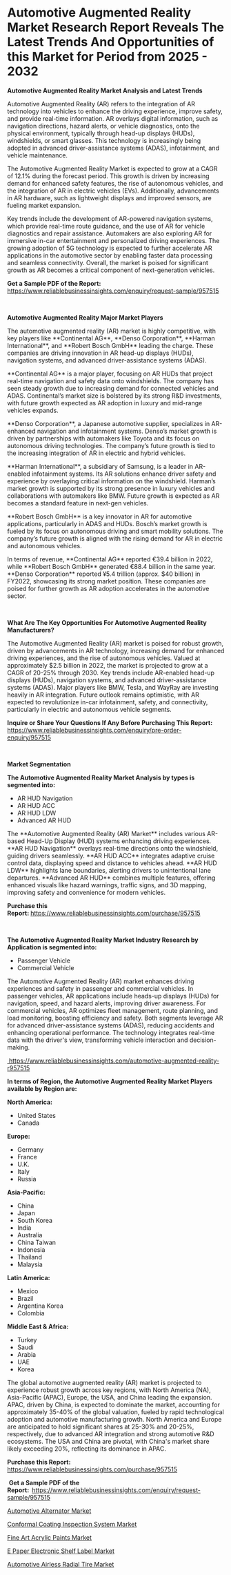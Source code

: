 <p><h1>Automotive Augmented Reality Market Research Report Reveals The Latest Trends And Opportunities of this Market for Period from 2025 - 2032</h1></p><p><strong>Automotive Augmented Reality Market Analysis and Latest Trends</strong></p>
<p><p>Automotive Augmented Reality (AR) refers to the integration of AR technology into vehicles to enhance the driving experience, improve safety, and provide real-time information. AR overlays digital information, such as navigation directions, hazard alerts, or vehicle diagnostics, onto the physical environment, typically through head-up displays (HUDs), windshields, or smart glasses. This technology is increasingly being adopted in advanced driver-assistance systems (ADAS), infotainment, and vehicle maintenance.</p><p>The Automotive Augmented Reality Market is expected to grow at a CAGR of 12.1% during the forecast period. This growth is driven by increasing demand for enhanced safety features, the rise of autonomous vehicles, and the integration of AR in electric vehicles (EVs). Additionally, advancements in AR hardware, such as lightweight displays and improved sensors, are fueling market expansion.</p><p>Key trends include the development of AR-powered navigation systems, which provide real-time route guidance, and the use of AR for vehicle diagnostics and repair assistance. Automakers are also exploring AR for immersive in-car entertainment and personalized driving experiences. The growing adoption of 5G technology is expected to further accelerate AR applications in the automotive sector by enabling faster data processing and seamless connectivity. Overall, the market is poised for significant growth as AR becomes a critical component of next-generation vehicles.</p></p>
<p><strong>Get a Sample PDF of the Report:&nbsp;</strong> <a href="https://www.reliablebusinessinsights.com/enquiry/request-sample/957515?utm_campaign=1873&utm_medium=2&utm_source=Github&utm_content=ia&utm_term=21012025&utm_id=automotive-augmented-reality">https://www.reliablebusinessinsights.com/enquiry/request-sample/957515</a></p>
<p>&nbsp;</p>
<p><strong>Automotive Augmented Reality Major Market Players</strong></p>
<p><p>The automotive augmented reality (AR) market is highly competitive, with key players like **Continental AG**, **Denso Corporation**, **Harman International**, and **Robert Bosch GmbH** leading the charge. These companies are driving innovation in AR head-up displays (HUDs), navigation systems, and advanced driver-assistance systems (ADAS).</p><p>**Continental AG** is a major player, focusing on AR HUDs that project real-time navigation and safety data onto windshields. The company has seen steady growth due to increasing demand for connected vehicles and ADAS. Continental’s market size is bolstered by its strong R&D investments, with future growth expected as AR adoption in luxury and mid-range vehicles expands.</p><p>**Denso Corporation**, a Japanese automotive supplier, specializes in AR-enhanced navigation and infotainment systems. Denso’s market growth is driven by partnerships with automakers like Toyota and its focus on autonomous driving technologies. The company’s future growth is tied to the increasing integration of AR in electric and hybrid vehicles.</p><p>**Harman International**, a subsidiary of Samsung, is a leader in AR-enabled infotainment systems. Its AR solutions enhance driver safety and experience by overlaying critical information on the windshield. Harman’s market growth is supported by its strong presence in luxury vehicles and collaborations with automakers like BMW. Future growth is expected as AR becomes a standard feature in next-gen vehicles.</p><p>**Robert Bosch GmbH** is a key innovator in AR for automotive applications, particularly in ADAS and HUDs. Bosch’s market growth is fueled by its focus on autonomous driving and smart mobility solutions. The company’s future growth is aligned with the rising demand for AR in electric and autonomous vehicles.</p><p>In terms of revenue, **Continental AG** reported €39.4 billion in 2022, while **Robert Bosch GmbH** generated €88.4 billion in the same year. **Denso Corporation** reported ¥5.4 trillion (approx. $40 billion) in FY2022, showcasing its strong market position. These companies are poised for further growth as AR adoption accelerates in the automotive sector.</p></p>
<p>&nbsp;</p>
<p><strong>What Are The Key Opportunities For Automotive Augmented Reality Manufacturers?</strong></p>
<p><p>The Automotive Augmented Reality (AR) market is poised for robust growth, driven by advancements in AR technology, increasing demand for enhanced driving experiences, and the rise of autonomous vehicles. Valued at approximately $2.5 billion in 2022, the market is projected to grow at a CAGR of 20-25% through 2030. Key trends include AR-enabled head-up displays (HUDs), navigation systems, and advanced driver-assistance systems (ADAS). Major players like BMW, Tesla, and WayRay are investing heavily in AR integration. Future outlook remains optimistic, with AR expected to revolutionize in-car infotainment, safety, and connectivity, particularly in electric and autonomous vehicle segments.</p></p>
<p><strong>Inquire or Share Your Questions If Any Before Purchasing This Report:</strong> <a href="https://www.reliablebusinessinsights.com/enquiry/pre-order-enquiry/957515?utm_campaign=1873&utm_medium=2&utm_source=Github&utm_content=ia&utm_term=21012025&utm_id=automotive-augmented-reality">https://www.reliablebusinessinsights.com/enquiry/pre-order-enquiry/957515</a></p>
<p>&nbsp;</p>
<p><strong>Market Segmentation</strong></p>
<p><strong>The Automotive Augmented Reality Market Analysis by types is segmented into:</strong></p>
<p><ul><li>AR HUD Navigation</li><li>AR HUD ACC</li><li>AR HUD LDW</li><li>Advanced AR HUD</li></ul></p>
<p><p>The **Automotive Augmented Reality (AR) Market** includes various AR-based Head-Up Display (HUD) systems enhancing driving experiences. **AR HUD Navigation** overlays real-time directions onto the windshield, guiding drivers seamlessly. **AR HUD ACC** integrates adaptive cruise control data, displaying speed and distance to vehicles ahead. **AR HUD LDW** highlights lane boundaries, alerting drivers to unintentional lane departures. **Advanced AR HUD** combines multiple features, offering enhanced visuals like hazard warnings, traffic signs, and 3D mapping, improving safety and convenience for modern vehicles.</p></p>
<p><strong>Purchase this Report:&nbsp;</strong><a href="https://www.reliablebusinessinsights.com/purchase/957515?utm_campaign=1873&utm_medium=2&utm_source=Github&utm_content=ia&utm_term=21012025&utm_id=automotive-augmented-reality">https://www.reliablebusinessinsights.com/purchase/957515</a></p>
<p>&nbsp;</p>
<p><strong>The Automotive Augmented Reality Market Industry Research by Application is segmented into:</strong></p>
<p><ul><li>Passenger Vehicle</li><li>Commercial Vehicle</li></ul></p>
<p><p>The Automotive Augmented Reality (AR) market enhances driving experiences and safety in passenger and commercial vehicles. In passenger vehicles, AR applications include heads-up displays (HUDs) for navigation, speed, and hazard alerts, improving driver awareness. For commercial vehicles, AR optimizes fleet management, route planning, and load monitoring, boosting efficiency and safety. Both segments leverage AR for advanced driver-assistance systems (ADAS), reducing accidents and enhancing operational performance. The technology integrates real-time data with the driver's view, transforming vehicle interaction and decision-making.</p></p>
<p><a href="https://www.reliablebusinessinsights.com/automotive-augmented-reality-r957515?utm_campaign=1873&utm_medium=2&utm_source=Github&utm_content=ia&utm_term=21012025&utm_id=automotive-augmented-reality">&nbsp;https://www.reliablebusinessinsights.com/automotive-augmented-reality-r957515</a></p>
<p><strong>In terms of Region, the Automotive Augmented Reality Market Players available by Region are:</strong></p>
<p>
    <p> <strong> North America: </strong>
        <ul>
            <li>United States</li>
            <li>Canada</li>
        </ul>
        </p> 
    <p> <strong> Europe: </strong>
        <ul>
            <li>Germany</li>
            <li>France</li>
            <li>U.K.</li>
            <li>Italy</li>
            <li>Russia</li>
        </ul>
        </p> 
    <p> <strong> Asia-Pacific: </strong>
        <ul>
            <li>China</li>
            <li>Japan</li>
            <li>South Korea</li>
            <li>India</li>
            <li>Australia</li>
            <li>China Taiwan</li>
            <li>Indonesia</li>
            <li>Thailand</li>
            <li>Malaysia</li>
        </ul>
        </p> 
    <p> <strong> Latin America: </strong>
        <ul>
            <li>Mexico</li>
            <li>Brazil</li>
            <li>Argentina Korea</li>
            <li>Colombia</li>
        </ul>
        </p> 
    <p> <strong> Middle East & Africa: </strong>
        <ul>
            <li>Turkey</li>
            <li>Saudi</li>
            <li>Arabia</li>
            <li>UAE</li>
            <li>Korea</li>
        </ul>
    </p>
    </p>
<p><p>The global automotive augmented reality (AR) market is projected to experience robust growth across key regions, with North America (NA), Asia-Pacific (APAC), Europe, the USA, and China leading the expansion. APAC, driven by China, is expected to dominate the market, accounting for approximately 35-40% of the global valuation, fueled by rapid technological adoption and automotive manufacturing growth. North America and Europe are anticipated to hold significant shares at 25-30% and 20-25%, respectively, due to advanced AR integration and strong automotive R&D ecosystems. The USA and China are pivotal, with China's market share likely exceeding 20%, reflecting its dominance in APAC.</p></p>
<p><strong>Purchase this Report: </strong><a href="https://www.reliablebusinessinsights.com/purchase/957515?utm_campaign=1873&utm_medium=2&utm_source=Github&utm_content=ia&utm_term=21012025&utm_id=automotive-augmented-reality">https://www.reliablebusinessinsights.com/purchase/957515</a></p>
<p>&nbsp;<strong>Get a Sample PDF of the Report:&nbsp;&nbsp;</strong><a href="https://www.reliablebusinessinsights.com/enquiry/request-sample/957515?utm_campaign=1873&utm_medium=2&utm_source=Github&utm_content=ia&utm_term=21012025&utm_id=automotive-augmented-reality">https://www.reliablebusinessinsights.com/enquiry/request-sample/957515</a></p>
<p><strong></strong></p>
<p><p><a href="https://github.com/triattwood9919/Market-Research-Report-List-1/blob/main/automotive-alternator-market.md?utm_campaign=1873&utm_medium=2&utm_source=Github&utm_content=ia&utm_term=21012025&utm_id=automotive-augmented-reality">Automotive Alternator Market</a></p><p><a href="https://www.linkedin.com/pulse/market-analysis-indicates-conformal-coating-inspection-lodkc?utm_campaign=1873&utm_medium=2&utm_source=Github&utm_content=ia&utm_term=21012025&utm_id=automotive-augmented-reality">Conformal Coating Inspection System Market</a></p><p><a href="https://www.linkedin.com/pulse/astudy-onthe-global-fine-art-acrylic-paints-market-wd0vc?utm_campaign=1873&utm_medium=2&utm_source=Github&utm_content=ia&utm_term=21012025&utm_id=automotive-augmented-reality">Fine Art Acrylic Paints Market</a></p><p><a href="https://www.linkedin.com/pulse/e-paper-electronic-shelf-label-market-analysis-indicates-c1d2f?utm_campaign=1873&utm_medium=2&utm_source=Github&utm_content=ia&utm_term=21012025&utm_id=automotive-augmented-reality">E Paper Electronic Shelf Label Market</a></p><p><a href="https://github.com/stillsfloria19981/Market-Research-Report-List-1/blob/main/automotive-airless-radial-tire-market.md?utm_campaign=1873&utm_medium=2&utm_source=Github&utm_content=ia&utm_term=21012025&utm_id=automotive-augmented-reality">Automotive Airless Radial Tire Market</a></p></p>